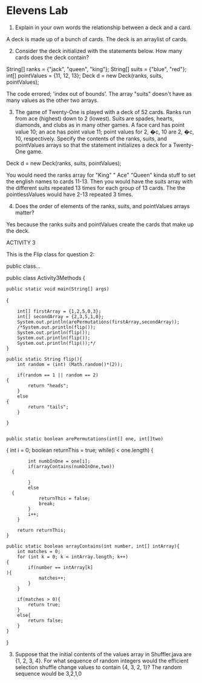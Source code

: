 # Elevens Lab

1. Explain in your own words the relationship between a deck and a card.

A deck is made up of a bunch of cards. The deck is an arraylist of cards.

2. Consider the deck initialized with the statements below. How many cards does the deck contain?

String[] ranks = {"jack", "queen", "king"};
String[] suits = {"blue", "red"};
int[] pointValues = {11, 12, 13};
Deck d = new Deck(ranks, suits, pointValues);

The code errored; 'index out of bounds'. The array "suits" doesn't have as many values as the other two arrays.


3. The game of Twenty-One is played with a deck of 52 cards. Ranks run from ace (highest) down to 2 (lowest). Suits are spades, hearts, diamonds, and clubs as in many other games. A face card has point value 10; an ace has point value 11; point values for 2, �c, 10 are 2, �c, 10, respectively. Specify the contents of the ranks, suits, and pointValues arrays so that the statement initializes a deck for a Twenty-One game.

Deck d = new Deck(ranks, suits, pointValues);  

You would need the ranks array for "King" " Ace" "Queen" kinda stuff to set the english names to cards 11-13. Then you would have the suits array with the different suits repeated 13 times for each group of 13 cards. The the pointlessValues would have 2-13 repeated 3 times. 

4. Does the order of elements of the ranks, suits, and pointValues arrays matter?

Yes because the ranks suits and pointValues create the cards that make up the deck. 


ACTIVITY 3 

This is the Flip class for question 2:

public class...

public class Activity3Methods {

	public static void main(String[] args)
  {
		
		int[] firstArray = {1,2,5,0,3};
		int[] secondArray = {2,3,5,1,0};
		System.out.println(arePermutations(firstArray,secondArray));
		/*System.out.println(flip());
		System.out.println(flip());
		System.out.println(flip());
		System.out.println(flip());*/
	}
	
	public static String flip(){
		int random = (int) (Math.random()*(2));
		
		if(random == 1 || random == 2)
    {
			return "heads";
		}
		else
    {
			return "tails";
		}
		
	}
	
	
	public static boolean arePermutations(int[] one, int[]two)
  {
		int i = 0;
		boolean returnThis = true;
		while(i < one.length)
    {
			
			int numbInOne = one[i];
			if(arrayContains(numbInOne,two))
      {
				
			}
			else
      {
				returnThis = false;
				break;
			}
			i++;
		}
		
		return returnThis;
	}
	
	public static boolean arrayContains(int number, int[] intArray){
		int matches = 0;
		for (int k = 0; k < intArray.length; k++)
    {
			if(number == intArray[k]
    ){
				matches++;
			}
		}
		
		if(matches > 0){
			return true;
		}
		else{
			return false;
		}
	}
	
}

3. Suppose that the initial contents of the values array in Shuffler.java are {1, 2, 3, 4}. For what sequence of random integers would the efficient selection shuffle change values to contain {4, 3, 2, 1}?
The random sequence would be 3,2,1,0









